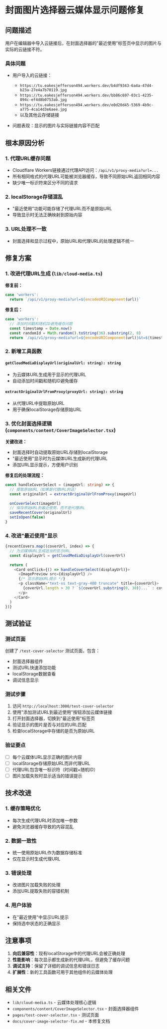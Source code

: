 # 封面图片选择器云媒体显示问题修复

## 问题描述

用户在编辑器中导入云链接后，在封面选择器的"最近使用"标签页中显示的图片与实际的云链接不符。

### 具体问题
- 用户导入的云链接：
  - `https://tu.eakesjefferson494.workers.dev/b4df9343-6a4a-47d4-b23a-27e4a7b70119.jpg`
  - `https://tu.eakesjefferson494.workers.dev/bb86c697-03c1-4235-894c-ef4d8b0753ab.jpg`
  - `https://tu.eakesjefferson494.workers.dev/e0d20d45-5369-4b9c-a775-4ca14d3e6aee.jpg`
  - 以及其他云存储链接

- 问题表现：显示的图片与实际链接内容不匹配

## 根本原因分析

### 1. 代理URL缓存问题
- Cloudflare Workers链接通过代理API访问：`/api/v1/proxy-media?url=...`
- 所有相同格式的代理URL可能被浏览器缓存，导致不同原始URL返回相同内容
- 缺少唯一标识符来区分不同的请求

### 2. localStorage存储混乱
- "最近使用"功能可能存储了代理URL而不是原始URL
- 导致显示时无法正确映射到原始内容

### 3. URL处理不一致
- 封面选择和显示过程中，原始URL和代理URL的处理逻辑不统一

## 修复方案

### 1. 改进代理URL生成 (`lib/cloud-media.ts`)

**修复前：**
```typescript
case 'workers':
  return `/api/v1/proxy-media?url=${encodeURIComponent(url)}`
```

**修复后：**
```typescript
case 'workers':
  // 添加时间戳和随机ID避免缓存问题
  const timestamp = Date.now()
  const randomId = Math.random().toString(36).substring(2, 8)
  return `/api/v1/proxy-media?url=${encodeURIComponent(url)}&t=${timestamp}&id=${randomId}`
```

### 2. 新增工具函数

#### `getCloudMediaDisplayUrl(originalUrl: string): string`
- 为云媒体URL生成用于显示的代理URL
- 自动添加时间戳和随机ID避免缓存

#### `extractOriginalUrlFromProxy(proxyUrl: string): string`
- 从代理URL中提取原始URL
- 用于确保localStorage存储原始URL

### 3. 优化封面选择逻辑 (`components/content/CoverImageSelector.tsx`)

**关键改进：**
- 封面选择时自动提取原始URL存储到localStorage
- "最近使用"显示时为云媒体URL生成新的代理URL
- 添加URL显示提示，方便用户识别

**修复后的处理流程：**
```typescript
const handleCoverSelect = (imageUrl: string) => {
  // 提取原始URL（如果是代理URL的话）
  const originalUrl = extractOriginalUrlFromProxy(imageUrl)
  
  onCoverSelect(imageUrl)
  // 保存原始URL到最近使用，而不是代理URL
  saveRecentCover(originalUrl)
  setIsOpen(false)
}
```

### 4. 改进"最近使用"显示

```typescript
{recentCovers.map((coverUrl, index) => {
  // 为云媒体URL生成适当的显示URL
  const displayUrl = getCloudMediaDisplayUrl(coverUrl)
  
  return (
    <Card onClick={() => handleCoverSelect(displayUrl)}>
      <ImagePreview src={displayUrl} />
      {/* 显示原始URL提示 */}
      <p className="text-xs text-gray-400 truncate" title={coverUrl}>
        {coverUrl.length > 30 ? `${coverUrl.substring(0, 30)}...` : coverUrl}
      </p>
    </Card>
  )
})}
```

## 测试验证

### 测试页面
创建了 `/test-cover-selector` 测试页面，包含：
- 封面选择器组件
- 测试URL快速添加功能
- localStorage数据查看
- 调试信息显示

### 测试步骤
1. 访问 `http://localhost:3000/test-cover-selector`
2. 使用"添加测试URL到最近使用"按钮添加云媒体链接
3. 打开封面选择器，切换到"最近使用"标签页
4. 验证显示的图片是否与对应的URL匹配
5. 检查localStorage中存储的是否为原始URL

### 验证要点
- [ ] 每个云媒体URL显示正确的图片内容
- [ ] localStorage存储原始URL而非代理URL
- [ ] 代理URL包含唯一标识符（时间戳+随机ID）
- [ ] 图片加载失败时显示适当的错误提示

## 技术改进

### 1. 缓存策略优化
- 每次生成代理URL时添加唯一参数
- 避免浏览器缓存导致的内容混乱

### 2. 数据一致性
- 统一使用原始URL作为数据存储标准
- 仅在显示时生成代理URL

### 3. 错误处理
- 改进图片加载失败的处理
- 添加URL提取失败的容错机制

### 4. 用户体验
- 在"最近使用"中显示URL提示
- 保持选中状态的正确显示

## 注意事项

1. **向后兼容性**：现有localStorage中的代理URL会被正确处理
2. **性能影响**：每次显示都生成新的代理URL，但避免了缓存问题
3. **调试支持**：保留了详细的调试信息和错误日志
4. **扩展性**：新的工具函数可用于其他组件的云媒体处理

## 相关文件

- `lib/cloud-media.ts` - 云媒体处理核心逻辑
- `components/content/CoverImageSelector.tsx` - 封面选择器组件
- `pages/test-cover-selector.tsx` - 测试页面
- `docs/cover-image-selector-fix.md` - 本修复文档
